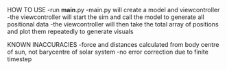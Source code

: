 HOW TO USE
-run __main__.py
-main.py will create a model and viewcontroller
-the viewcontroller will start the sim and call the model to generate all positional data
-the viewcontroller will then take the total array of positions and plot them repeatedly to generate visuals

KNOWN INACCURACIES
-force and distances calculated from body centre of sun, not barycentre of solar system
-no error correction due to finite timestep